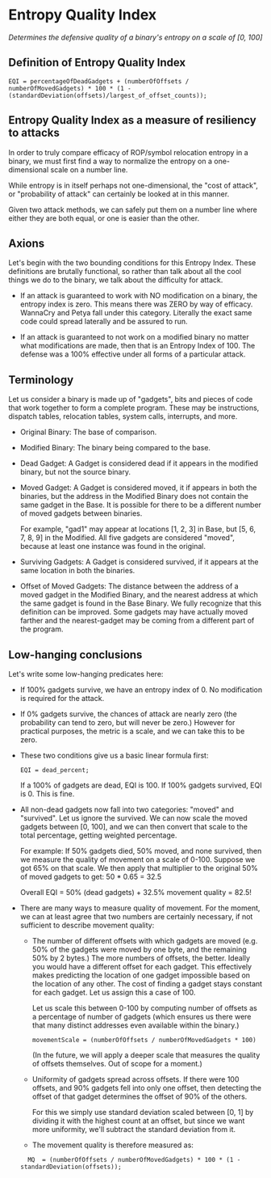 # Entropy Quality Index
_Determines the defensive quality of a binary's entropy on a scale of [0, 100]_

## Definition of Entropy Quality Index

```
EQI = percentageOfDeadGadgets + (numberOfOffsets / numberOfMovedGadgets) * 100 * (1 - (standardDeviation(offsets)/largest_of_offset_counts));
```

## Entropy Quality Index as a measure of resiliency to attacks
In order to truly compare efficacy of ROP/symbol relocation entropy in a
binary, we must first find a way to normalize the entropy on a one-dimensional
scale on a number line.

While entropy is in itself perhaps not one-dimensional, the "cost of attack",
or "probability of attack" can certainly be looked at in this manner.

Given two attack methods, we can safely put them on a number line where
either they are both equal, or one is easier than the other.

## Axions

Let's begin with the two bounding conditions for this Entropy Index.
These definitions are brutally functional, so rather than talk about all the
cool things we do to the binary, we talk about the difficulty for attack.

* If an attack is guaranteed to work with NO modification on a binary,
  the entropy index is zero. This means there was ZERO by way of efficacy.
  WannaCry and Petya fall under this category. Literally the exact same
  code could spread laterally and be assured to run.

* If an attack is guaranteed to not work on a modified binary no matter what
  modifications are made, then that is an Entropy Index of 100. The defense
  was a 100% effective under all forms of a particular attack.

## Terminology

Let us consider a binary is made up of "gadgets", bits and pieces of code
that work together to form a complete program. These may be instructions,
dispatch tables, relocation tables, system calls, interrupts, and more.

* Original Binary: The base of comparison.

* Modified Binary: The binary being compared to the base.

* Dead Gadget: A Gadget is considered dead if it appears in
  the modified binary, but not the source binary.

* Moved Gadget: A Gadget is considered moved, it if appears in both the binaries,
  but the address in the Modified Binary does not contain the same gadget in the Base.
  It is possible for there to be a different number of moved gadgets between binaries.

  For example, "gad1" may appear at locations [1, 2, 3] in Base, but [5, 6, 7, 8, 9]
  in the Modified. All five gadgets are considered "moved", because at least one
  instance was found in the original.

* Surviving Gadgets: A Gadget is considered survived, if it appears at
  the same location in both the binaries.

* Offset of Moved Gadgets: The distance between the address of a moved gadget in
  the Modified Binary, and the nearest address at which the same gadget is found
  in the Base Binary. We fully recognize that this definition can be improved.
  Some gadgets may have actually moved farther and the nearest-gadget
  may be coming from a different part of the program.


## Low-hanging conclusions

Let's write some low-hanging predicates here:

* If 100% gadgets survive, we have an entropy index of 0. No modification is
  required for the attack.

* If 0% gadgets survive, the chances of attack are nearly zero (the probability
  can tend to zero, but will never be zero.) However for practical purposes,
  the metric is a scale, and we can take this to be zero.

* These two conditions give us a basic linear formula first:
  ```
  EQI = dead_percent;
  ```

  If a 100% of gadgets are dead, EQI is 100. If 100% gadgets survived, EQI is 0.
  This is fine.

* All non-dead gadgets now fall into two categories: "moved" and "survived".
  Let us ignore the survived. We can now scale the moved gadgets between [0, 100],
  and we can then convert that scale to the total percentage, getting weighted percentage.

  For example: If 50% gadgets died, 50% moved, and none survived, then we
  measure the quality of movement on a scale of 0-100. Suppose we got 65% on
  that scale. We then apply that multiplier to the original 50% of moved gadgets
  to get: 50 * 0.65 = 32.5

  Overall EQI = 50% (dead gadgets) + 32.5% movement quality = 82.5!

* There are many ways to measure quality of movement. For the moment,
  we can at least agree that two numbers are certainly necessary, if not
  sufficient to describe movement quality:

  * The number of different offsets with which gadgets are moved (e.g. 50% of the
    gadgets were moved by one byte, and the remaining 50% by 2 bytes.) The more
    numbers of offsets, the better. Ideally you would have a different offset
    for each gadget. This effectively makes predicting the location of one gadget
    impossible based on the location of any other. The cost of finding a gadget
    stays constant for each gadget. Let us assign this a case of 100.

    Let us scale this between 0-100 by computing number of offsets as a
    percentage of number of gadgets (which ensures us there were that many
    distinct addresses even available within the binary.)

    ```
    movementScale = (numberOfOffsets / numberOfMovedGadgets * 100)
    ```

    (In the future, we will apply a deeper scale that measures the quality of
      offsets themselves. Out of scope for a moment.)

  * Uniformity of gadgets spread across offsets. If there were 100 offsets,
    and 90% gadgets fell into only one offset, then detecting the offset of
    that gadget determines the offset of 90% of the others.

    For this we simply use standard deviation scaled between [0, 1] by dividing it
    with the highest count at an offset, but since we want more uniformity,
    we'll subtract the standard deviation from it.

  * The movement quality is therefore measured as:
  ```
    MQ  = (numberOfOffsets / numberOfMovedGadgets) * 100 * (1 - standardDeviation(offsets));
  ```
